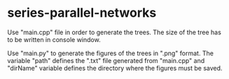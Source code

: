 # series-parallel-networks

Use "main.cpp" file in order to generate the trees. The size of the tree has to be written in console window.

Use "main.py" to generate the figures of the trees in ".png" format. The variable "path" defines the ".txt" file generated from "main.cpp" and "dirName" variable defines the directory where the figures must be saved.
